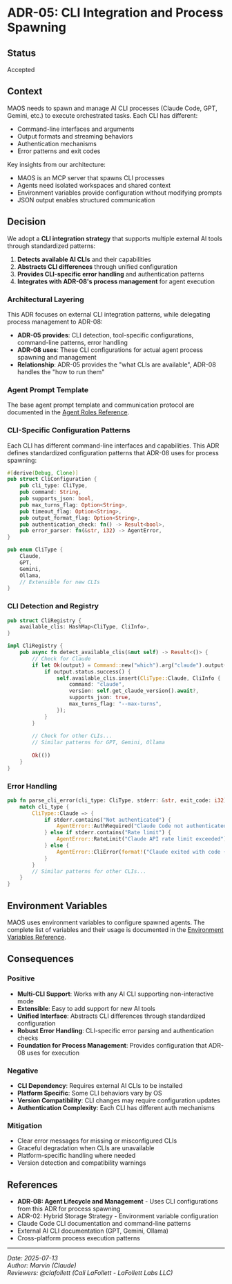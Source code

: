 # ADR-05: CLI Integration and Process Spawning

## Status
Accepted

## Context
MAOS needs to spawn and manage AI CLI processes (Claude Code, GPT, Gemini, etc.) to execute orchestrated tasks. Each CLI has different:
- Command-line interfaces and arguments
- Output formats and streaming behaviors
- Authentication mechanisms
- Error patterns and exit codes

Key insights from our architecture:
- MAOS is an MCP server that spawns CLI processes
- Agents need isolated workspaces and shared context
- Environment variables provide configuration without modifying prompts
- JSON output enables structured communication

## Decision
We adopt a **CLI integration strategy** that supports multiple external AI tools through standardized patterns:
1. **Detects available AI CLIs** and their capabilities
2. **Abstracts CLI differences** through unified configuration
3. **Provides CLI-specific error handling** and authentication patterns
4. **Integrates with ADR-08's process management** for agent execution

### Architectural Layering

This ADR focuses on external CLI integration patterns, while delegating process management to ADR-08:

- **ADR-05 provides**: CLI detection, tool-specific configurations, command-line patterns, error handling
- **ADR-08 uses**: These CLI configurations for actual agent process spawning and management
- **Relationship**: ADR-05 provides the "what CLIs are available", ADR-08 handles the "how to run them"

### Agent Prompt Template

The base agent prompt template and communication protocol are documented in the [Agent Roles Reference](../references/agent-roles.md#base-prompt-template).

### CLI-Specific Configuration Patterns

Each CLI has different command-line interfaces and capabilities. This ADR defines standardized configuration patterns that ADR-08 uses for process spawning:

```rust
#[derive(Debug, Clone)]
pub struct CliConfiguration {
    pub cli_type: CliType,
    pub command: String,
    pub supports_json: bool,
    pub max_turns_flag: Option<String>,
    pub timeout_flag: Option<String>,
    pub output_format_flag: Option<String>,
    pub authentication_check: fn() -> Result<bool>,
    pub error_parser: fn(&str, i32) -> AgentError,
}

pub enum CliType {
    Claude,
    GPT,
    Gemini,
    Ollama,
    // Extensible for new CLIs
}
```

### CLI Detection and Registry

```rust
pub struct CliRegistry {
    available_clis: HashMap<CliType, CliInfo>,
}

impl CliRegistry {
    pub async fn detect_available_clis(&mut self) -> Result<()> {
        // Check for Claude
        if let Ok(output) = Command::new("which").arg("claude").output().await {
            if output.status.success() {
                self.available_clis.insert(CliType::Claude, CliInfo {
                    command: "claude",
                    version: self.get_claude_version().await?,
                    supports_json: true,
                    max_turns_flag: "--max-turns",
                });
            }
        }
        
        // Check for other CLIs...
        // Similar patterns for GPT, Gemini, Ollama
        
        Ok(())
    }
}
```

### Error Handling

```rust
pub fn parse_cli_error(cli_type: CliType, stderr: &str, exit_code: i32) -> AgentError {
    match cli_type {
        CliType::Claude => {
            if stderr.contains("Not authenticated") {
                AgentError::AuthRequired("Claude Code not authenticated. Run: claude login")
            } else if stderr.contains("Rate limit") {
                AgentError::RateLimit("Claude API rate limit exceeded")
            } else {
                AgentError::CliError(format!("Claude exited with code {}: {}", exit_code, stderr))
            }
        }
        // Similar patterns for other CLIs...
    }
}
```

## Environment Variables

MAOS uses environment variables to configure spawned agents. The complete list of variables and their usage is documented in the [Environment Variables Reference](../references/environment-variables.md).

## Consequences

### Positive
- **Multi-CLI Support**: Works with any AI CLI supporting non-interactive mode
- **Extensible**: Easy to add support for new AI tools
- **Unified Interface**: Abstracts CLI differences through standardized configuration
- **Robust Error Handling**: CLI-specific error parsing and authentication checks
- **Foundation for Process Management**: Provides configuration that ADR-08 uses for execution

### Negative
- **CLI Dependency**: Requires external AI CLIs to be installed
- **Platform Specific**: Some CLI behaviors vary by OS
- **Version Compatibility**: CLI changes may require configuration updates
- **Authentication Complexity**: Each CLI has different auth mechanisms

### Mitigation
- Clear error messages for missing or misconfigured CLIs
- Graceful degradation when CLIs are unavailable
- Platform-specific handling where needed
- Version detection and compatibility warnings

## References
- **ADR-08: Agent Lifecycle and Management** - Uses CLI configurations from this ADR for process spawning
- ADR-02: Hybrid Storage Strategy - Environment variable configuration  
- Claude Code CLI documentation and command-line patterns
- External AI CLI documentation (GPT, Gemini, Ollama)
- Cross-platform process execution patterns

---
*Date: 2025-07-13*  
*Author: Marvin (Claude)*  
*Reviewers: @clafollett (Cali LaFollett - LaFollett Labs LLC)*